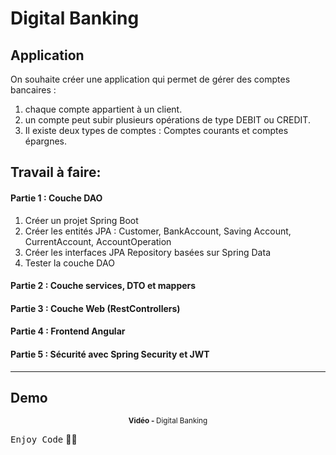 # Digital Banking

## Application
On souhaite créer une application qui permet de gérer des comptes bancaires : 
1) chaque compte appartient à un client. <br>
2) un compte peut subir plusieurs opérations de type DEBIT ou CREDIT. <br>
3) Il existe deux types de comptes : Comptes courants et comptes épargnes. 

## Travail à faire:
#### Partie 1 : Couche DAO 
1. Créer un projet Spring Boot
2. Créer les entités JPA : Customer, BankAccount, Saving Account, CurrentAccount, AccountOperation
3. Créer les interfaces JPA Repository basées sur Spring Data
4. Tester la couche DAO
#### Partie 2 : Couche services, DTO et mappers
#### Partie 3 : Couche Web (RestControllers)
#### Partie 4 : Frontend Angular
#### Partie 5 : Sécurité avec Spring Security et JWT
***

## Demo

<div align="center">
       <p>
       <sup>  <strong>Vidéo - </strong>Digital Banking</sup>
       </p>
</div>

<kbd>Enjoy Code</kbd> 👨‍💻
